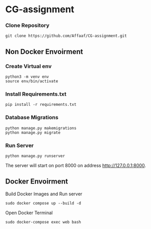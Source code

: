 # CG-assignment



### Clone Repository
```shell
git clone https://github.com/Affaaf/CG-assignment.git
```
## Non Docker Envoirment

### Create Virtual env  
```shell
python3 -m venv env
source env/bin/activate
```
### Install Requirements.txt
```shell
pip install -r requirements.txt
```
### Database Migrations
```shell
python manage.py makemigrations
python manage.py migrate
```
### Run Server
```shell
python manage.py runserver
```
The server will start on port 8000 on address http://127.0.0.1:8000. 

## Docker Envoirment
Build Docker Images and Run server
```shell
sudo docker compose up --build -d
```
Open Docker Terminal
```shell
sudo docker-compose exec web bash
```
